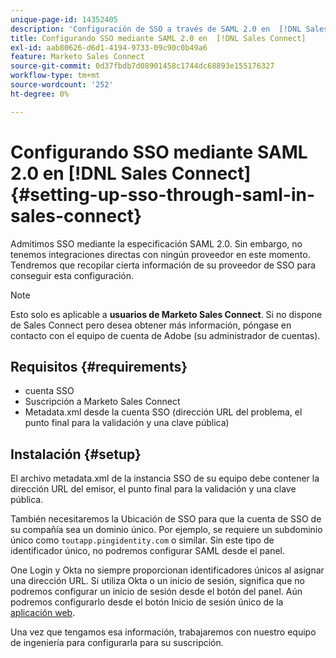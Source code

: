 ```yaml
---
unique-page-id: 14352405
description: 'Configuración de SSO a través de SAML 2.0 en  [!DNL Sales Connect] : documentos de Marketo: documentación del producto'
title: Configurando SSO mediante SAML 2.0 en  [!DNL Sales Connect]
exl-id: aab80626-d6d1-4194-9733-09c90c0b49a6
feature: Marketo Sales Connect
source-git-commit: 0d37fbdb7d08901458c1744dc68893e155176327
workflow-type: tm+mt
source-wordcount: '252'
ht-degree: 0%

---
```


# Configurando SSO mediante SAML 2.0 en [!DNL Sales Connect] {#setting-up-sso-through-saml-in-sales-connect}

Admitimos SSO mediante la especificación SAML 2.0. Sin embargo, no tenemos integraciones directas con ningún proveedor en este momento. Tendremos que recopilar cierta información de su proveedor de SSO para conseguir esta configuración.

>[!NOTE]
>
>Esto solo es aplicable a **usuarios de Marketo Sales Connect**. Si no dispone de Sales Connect pero desea obtener más información, póngase en contacto con el equipo de cuenta de Adobe (su administrador de cuentas).

## Requisitos {#requirements}

* cuenta SSO
* Suscripción a Marketo Sales Connect
* Metadata.xml desde la cuenta SSO (dirección URL del problema, el punto final para la validación y una clave pública)

## Instalación {#setup}

El archivo metadata.xml de la instancia SSO de su equipo debe contener la dirección URL del emisor, el punto final para la validación y una clave pública.

También necesitaremos la Ubicación de SSO para que la cuenta de SSO de su compañía sea un dominio único. Por ejemplo, se requiere un subdominio único como `toutapp.pingidentity.com` o similar. Sin este tipo de identificador único, no podremos configurar SAML desde el panel.

One Login y Okta no siempre proporcionan identificadores únicos al asignar una dirección URL. Si utiliza Okta o un inicio de sesión, significa que no podremos configurar un inicio de sesión desde el botón del panel. Aún podremos configurarlo desde el botón Inicio de sesión único de la [aplicación web](https://toutapp.com/login).

Una vez que tengamos esa información, trabajaremos con nuestro equipo de ingeniería para configurarla para su suscripción.
